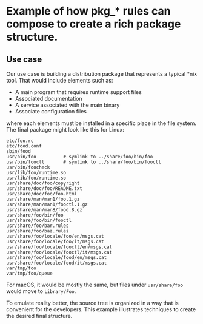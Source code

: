 # Example of how pkg_* rules can compose to create a rich package structure.

## Use case

Our use case is building a distribution package that represents a typical \*nix tool.
That would include elements such as:

- A main program that requires runtime support files
- Associated documentation
- A service associated with the main binary
- Associate configuration files

where each elements must be installed in a specific place in the file system.
The final package might look like this for Linux:

```
etc/foo.rc
etc/food.conf
sbin/food
usr/bin/foo          # symlink to ../share/foo/bin/foo
usr/bin/fooctl       # symlink to ../share/foo/bin/fooctl
usr/bin/foocheck
usr/lib/foo/runtime.so
usr/lib/foo/runtime.so
usr/share/doc/foo/copyright
usr/share/doc/foo/README.txt
usr/share/doc/foo/foo.html
usr/share/man/man1/foo.1.gz
usr/share/man/man1/fooctl.1.gz
usr/share/man/man8/food.8.gz
usr/share/foo/bin/foo
usr/share/foo/bin/fooctl
usr/share/foo/bar.rules
usr/share/foo/baz.rules
usr/share/foo/locale/foo/en/msgs.cat
usr/share/foo/locale/foo/it/msgs.cat
usr/share/foo/locale/fooctl/en/msgs.cat
usr/share/foo/locale/fooctl/it/msgs.cat
usr/share/foo/locale/food/en/msgs.cat
usr/share/foo/locale/food/it/msgs.cat
var/tmp/foo
var/tmp/foo/queue
```

For macOS, it would be mostly the same, but files under `usr/share/foo` would
move to `Library/Foo`.

To emulate reality better, the source tree is organized in a way that is
convenient for the developers. This example illustrates techniques to create
the desired final structure.

